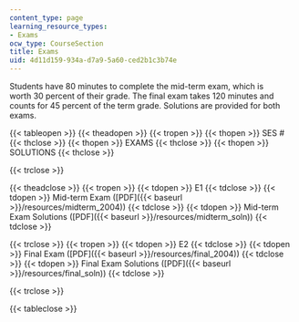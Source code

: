 ```yaml
---
content_type: page
learning_resource_types:
- Exams
ocw_type: CourseSection
title: Exams
uid: 4d11d159-934a-d7a9-5a60-ced2b1c3b74e
---
```


Students have 80 minutes to complete the mid-term exam, which is worth 30 percent of their grade. The final exam takes 120 minutes and counts for 45 percent of the term grade. Solutions are provided for both exams.

{{< tableopen >}}
{{< theadopen >}}
{{< tropen >}}
{{< thopen >}}
SES #
{{< thclose >}}
{{< thopen >}}
EXAMS
{{< thclose >}}
{{< thopen >}}
SOLUTIONS
{{< thclose >}}

{{< trclose >}}

{{< theadclose >}}
{{< tropen >}}
{{< tdopen >}}
E1
{{< tdclose >}}
{{< tdopen >}}
Mid-term Exam ([PDF]({{< baseurl >}}/resources/midterm_2004))
{{< tdclose >}}
{{< tdopen >}}
Mid-term Exam Solutions ([PDF]({{< baseurl >}}/resources/midterm_soln))
{{< tdclose >}}

{{< trclose >}}
{{< tropen >}}
{{< tdopen >}}
E2
{{< tdclose >}}
{{< tdopen >}}
Final Exam ([PDF]({{< baseurl >}}/resources/final_2004))
{{< tdclose >}}
{{< tdopen >}}
Final Exam Solutions ([PDF]({{< baseurl >}}/resources/final_soln))
{{< tdclose >}}

{{< trclose >}}

{{< tableclose >}}